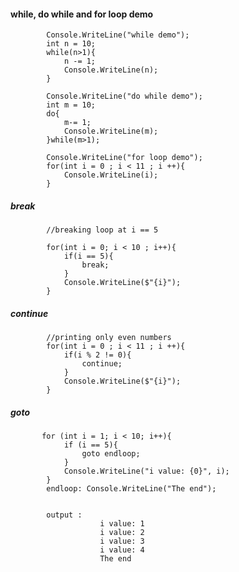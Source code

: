 #### while, do while and for loop demo

            Console.WriteLine("while demo");
            int n = 10;
            while(n>1){
                n -= 1;
                Console.WriteLine(n);
            }
            
            Console.WriteLine("do while demo");
            int m = 10;
            do{
                m-= 1;
                Console.WriteLine(m);
            }while(m>1);
            
            Console.WriteLine("for loop demo");
            for(int i = 0 ; i < 11 ; i ++){
                Console.WriteLine(i);
            }



##### break
            //breaking loop at i == 5
            
            for(int i = 0; i < 10 ; i++){
                if(i == 5){
                    break;
                }
                Console.WriteLine($"{i}");
            }


##### continue
            //printing only even numbers
            for(int i = 0 ; i < 11 ; i ++){
                if(i % 2 != 0){
                    continue;
                }
                Console.WriteLine($"{i}");
            }

##### goto
           for (int i = 1; i < 10; i++){
                if (i == 5){
                    goto endloop;
                }
                Console.WriteLine("i value: {0}", i);
            }
            endloop: Console.WriteLine("The end");                        
            
            
            output : 
                        i value: 1
                        i value: 2
                        i value: 3
                        i value: 4
                        The end
            
            
